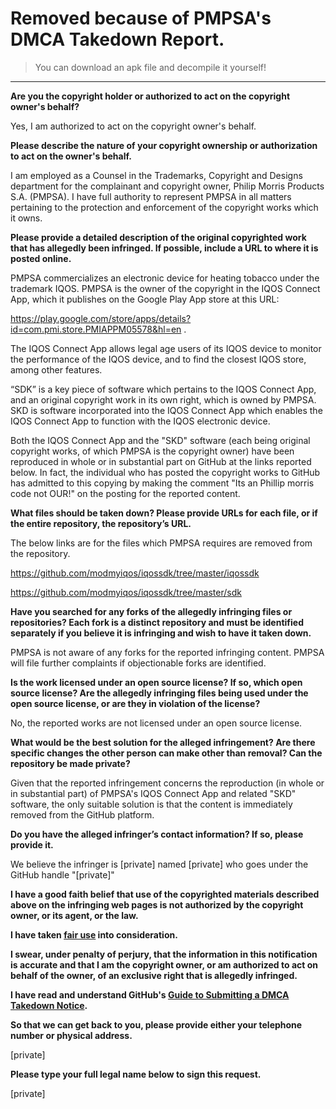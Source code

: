 # Removed because of PMPSA's DMCA Takedown Report.
> You can download an apk file and decompile it yourself! 

---

**Are you the copyright holder or authorized to act on the copyright owner's behalf?**

Yes, I am authorized to act on the copyright owner's behalf.

**Please describe the nature of your copyright ownership or authorization to act on the owner's behalf.**

I am employed as a Counsel in the Trademarks, Copyright and Designs department for the complainant and copyright owner, Philip Morris Products S.A. (PMPSA). I have full authority to represent PMPSA in all matters pertaining to the protection and enforcement of the copyright works which it owns.

**Please provide a detailed description of the original copyrighted work that has allegedly been infringed. If possible, include a URL to where it is posted online.**

PMPSA commercializes an electronic device for heating tobacco under the trademark IQOS. PMPSA is the owner of the copyright in the IQOS Connect App, which it publishes on the Google Play App store at this URL:

https://play.google.com/store/apps/details?id=com.pmi.store.PMIAPPM05578&hl=en .

The IQOS Connect App allows legal age users of its IQOS device to monitor the performance of the IQOS device, and to find the closest IQOS store, among other features.

“SDK” is a key piece of software which pertains to the IQOS Connect App, and an original copyright work in its own right, which is owned by PMPSA. SKD is software incorporated into the IQOS Connect App which enables the IQOS Connect App to function with the IQOS electronic device.

Both the IQOS Connect App and the "SKD" software (each being original copyright works, of which PMPSA is the copyright owner) have been reproduced in whole or in substantial part on GitHub at the links reported below. In fact, the individual who has posted the copyright works to GitHub has admitted to this copying by making the comment "Its an Phillip morris code not OUR!" on the posting for the reported content.

**What files should be taken down? Please provide URLs for each file, or if the entire repository, the repository’s URL.**

The below links are for the files which PMPSA requires are removed from the repository.

https://github.com/modmyiqos/iqossdk/tree/master/iqossdk

https://github.com/modmyiqos/iqossdk/tree/master/sdk

**Have you searched for any forks of the allegedly infringing files or repositories? Each fork is a distinct repository and must be identified separately if you believe it is infringing and wish to have it taken down.**

PMPSA is not aware of any forks for the reported infringing content. PMPSA will file further complaints if objectionable forks are identified.

**Is the work licensed under an open source license? If so, which open source license? Are the allegedly infringing files being used under the open source license, or are they in violation of the license?**

No, the reported works are not licensed under an open source license.

**What would be the best solution for the alleged infringement? Are there specific changes the other person can make other than removal? Can the repository be made private?**

Given that the reported infringement concerns the reproduction (in whole or in substantial part) of PMPSA's IQOS Connect App and related "SKD" software, the only suitable solution is that the content is immediately removed from the GitHub platform.

**Do you have the alleged infringer’s contact information? If so, please provide it.**

We believe the infringer is [private] named [private] who goes under the GitHub handle "[private]"

**I have a good faith belief that use of the copyrighted materials described above on the infringing web pages is not authorized by the copyright owner, or its agent, or the law.**

**I have taken <a href="https://www.lumendatabase.org/topics/22">fair use</a> into consideration.**

**I swear, under penalty of perjury, that the information in this notification is accurate and that I am the copyright owner, or am authorized to act on behalf of the owner, of an exclusive right that is allegedly infringed.**

**I have read and understand GitHub's <a href="https://help.github.com/articles/guide-to-submitting-a-dmca-takedown-notice/">Guide to Submitting a DMCA Takedown Notice</a>.**

**So that we can get back to you, please provide either your telephone number or physical address.**

[private]

**Please type your full legal name below to sign this request.**

[private]
